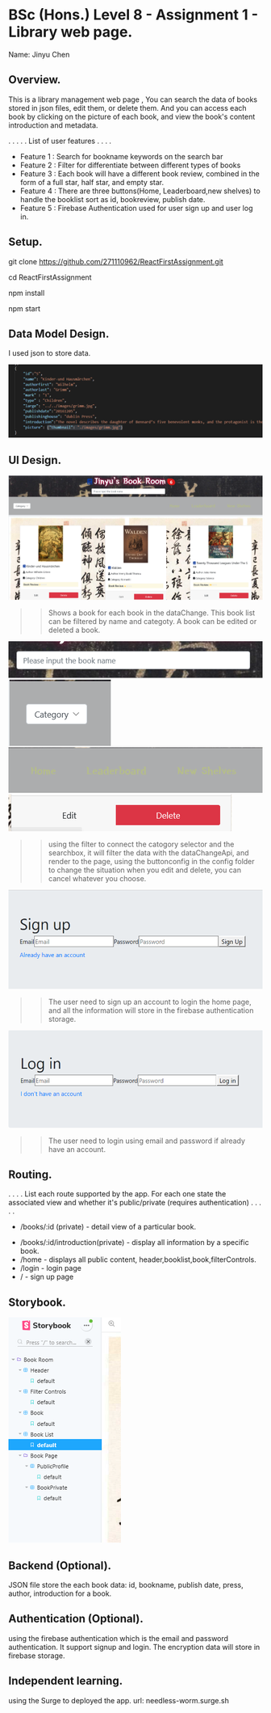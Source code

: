 # BSc (Hons.) Level 8 - Assignment 1 - Library web page.

Name: Jinyu Chen

## Overview.

This is a library management web page , 
You can search the data of books stored in json files, 
edit them, or delete them. And you can access each book by clicking on the picture of each book, 
and view the book's content introduction and metadata.

. . . . . List of user features  . . . .

- Feature 1 : Search for bookname keywords on the search bar
- Feature 2 : Filter for differentiate between different types of books
- Feature 3 : Each book will have a different book review, combined in the form of a full star, half star, and empty star.
- Feature 4 : There are three buttons(Home, Leaderboard,new shelves) to handle the booklist sort as id, bookreview, publish date.
- Feature 5 : Firebase Authentication used for user sign up and user log in.

## Setup.

git clone https://github.com/271110962/ReactFirstAssignment.git

cd ReactFirstAssignment

npm install

npm start


## Data Model Design.

I used json to store data.

![](img/data.PNG)

## UI Design.

![](img/main.PNG)

>> Shows a book for each book in the dataChange. This book list can be filtered by name and categoty. A book can be edited or deleted a book. 

![](img/detail1.PNG)
![](img/detail2.PNG)
![](img/detail3.PNG)
![](img/detail4.PNG)

>> using the filter to connect the catogory selector and the searchbox, it will filter the data with the dataChangeApi, and render to the page, using the buttonconfig in the config folder to change the situation when you edit and delete, you can cancel whatever you choose.

![](img/detail5.PNG)

>> The user need to sign up an account to login the home page, and all the information will store in the firebase authentication storage.

![](img/detail6.PNG)

>> The user need to login using email and password if already have an account.

## Routing.

. . . . List each route supported by the app. For each one state the associated view and whether it's public/private (requires authentication) . . . . .

- /books/:id (private) - detail view of a particular book.
+ /books/:id/introduction(private) - display all information by a specific book.
+ /home - displays all public content, header,booklist,book,filterControls.
+ /login - login page
+ / - sign up page

## Storybook.


![](img/stories.PNG)



## Backend (Optional).

JSON file store the each book data: id, bookname, publish date, press, author, introduction for a book.

## Authentication (Optional).

using the firebase authentication which is the email and password authentication. It support signup and login. The encryption data will store in firebase storage.

## Independent learning.

using the Surge to deployed the app.  url:  needless-worm.surge.sh 

[data]: (./image/data.png)
[main]: (./img/main.png)
[detail1]: (./img/detail1.png)
[detail2]: (./img/detail2.png)
[detail3]: (./img/detail3.png)
[detail4]: (./img/detail4.png)
[detail5]: (./img/detail5.png)
[detail6]: (./img/detail6.png)
[stories]: (./img/stories.png)
